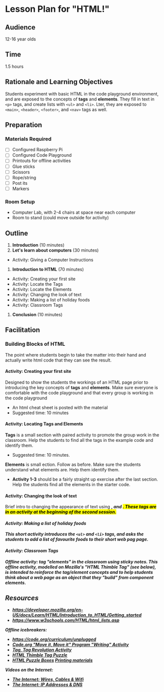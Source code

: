 # Lesson Plan for "HTML!"

## Audience

12-16 year olds

## Time

1.5 hours

## Rationale and Learning Objectives

Students experiment with basic HTML in the code playground environment, and are exposed to the concepts of **tags** and **elements**. They fill in text in `<p>` tags, and create lists with `<ul>` and `<li>`. Lter, they are exposed to `<main>`, `<header>`, `<footer>`, and `<nav>` tags as well.

## Preparation

### Materials Required

- [ ] Configured Raspberry Pi
- [ ] Configured Code Playground
- [ ] Printouts for offline activities
- [ ] Glue sticks
- [ ] Scissors
- [ ] Rope/string
- [ ] Post its
- [ ] Markers

### Room Setup

- Computer Lab, with 2-4 chairs at space near each computer
- Room to stand (could move outside for activity)

## Outline

1. **Introduction** (10 minutes)
1. **Let's learn about computers** (30 minutes)
  - Activity: Giving a Computer Instructions
  
1. **Introduction to HTML** (70 minutes)
  - Activity: Creating your first site
  - Activity: Locate the Tags
  - Activity: Locate the Elements
  - Activity: Changing the look of text
  - Activity: Making a list of holiday foods
  - Activity: Classroom Tags
1. **Conclusion** (10 minutes)

## Facilitation



### Building Blocks of HTML

The point where students begin to take the matter into their hand and actually write html code that they can see the result.

#### Activity: Creating your first site

Designed to show the students the workings of an HTML page prior to introducing the key concepts of **tags** and **elements**. Make sure everyone is comfortable with the code playground and that every group is working in the code playground

- An html cheat sheet is posted with the material
- Suggested time: 10 minutes

#### Activity: Locating Tags and Elements

**Tags** is a small section with paired activity to promote the group work in the classroom. Help the students to find all the tags in the example code and identify them.

- Suggested time: 10 minutes.

**Elements** is  small ection. Follow as before. Make sure the students understand what elements are. Help them identify them.
  - **Activity 1-3** should be a fairly straight up exercise after the last section. Help the students find all the elements in the starter code.

#### Activity: Changing the look of text

Brief intro to changing the appearance of text using **<strong>**, _<em>_ and <mark><mark></mark>. These tags are in an activity at the beginning of the second session.

#### Activity: Making a list of holiday foods

This short activity introduces the `<ul>` and `<li>` tags, and asks the students to add a list of favourite foods to their short web pag page. 

#### Activity: Classroom Tags

Offline activity: tag "elements" in the classroom using sticky notes. This offline activity, modelled on Mozilla's "HTML Thimble Tag" (see below), is intended to reinforce the tag/element concepts and to help students think about a web page as an object that they "build" from component elements.

## Resources

- https://developer.mozilla.org/en-US/docs/Learn/HTML/Introduction_to_HTML/Getting_started
- https://www.w3schools.com/HTML/html_lists.asp

Offline icebreakers:

- https://code.org/curriculum/unplugged
- [Code.org "Move it, Move it" Program "Writing" Activity](https://studio.code.org/s/courseb-2018/stage/1/puzzle/1)
- [Tag, Tag Revolution Activity](https://mousemeredith.makes.org/thimble/LTE2Mjc5Nzk3NzY=/tag-tag-revolution-activity)
- [HTML Thimble Tag Puzzle](https://mozilla.github.io/curriculum-final/offline-icebreakers/session02-html-thimble-tag-puzzle.html#overview)
- [HTML Puzzle Boxes](https://mozilla.github.io/curriculum-final/offline-icebreakers/session06-html-puzzle-box.html#overview) [Printing materials](https://www.dropbox.com/s/lv7u8tqawawudiy/html-puzzle-box.pdf?dl=0)

Videos on the Internet:

- [The Internet: Wires, Cables & Wifi](https://www.youtube.com/watch?v=ZhEf7e4kopM)
- [The Internet: IP Addresses & DNS](https://www.youtube.com/watch?v=5o8CwafCxnU)
